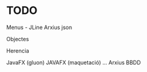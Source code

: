 # TODO

Menus - JLine
Arxius json

Objectes

Herencia

JavaFX (gluon)
JAVAFX (maquetació)
...
Arxius
BBDD